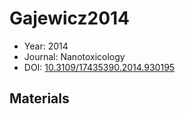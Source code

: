 <a name="article" />

# Gajewicz2014

* Year: 2014
* Journal: Nanotoxicology
* DOI: <a href="https://doi.org/10.3109/17435390.2014.930195">10.3109/17435390.2014.930195</a>

## Materials

